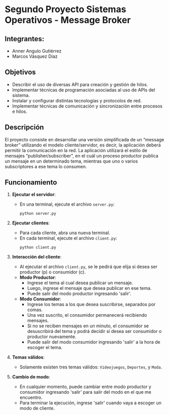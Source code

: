 # Segundo Proyecto Sistemas Operativos - Message Broker

## Integrantes:
- Anner Angulo Gutiérrez
- Marcos Vásquez Díaz

## Objetivos
- Describir el uso de diversas API para creación y gestión de hilos.
- Implementar técnicas de programación asociadas al uso de APIs del sistema.
- Instalar y configurar distintas tecnologías y protocolos de red.
- Implementar técnicas de comunicación y sincronización entre procesos e hilos.

## Descripción
El proyecto consiste en desarrollar una versión simplificada de un “message broker” utilizando el modelo cliente/servidor, es decir, la aplicación deberá permitir la comunicación en la red. La aplicación utilizará el estilo de mensajes “publisher/subscriber”, en el cuál un proceso productor publica un mensaje en un determinado tema, mientras que uno o varios subscriptores a ese tema lo consumen.

## Funcionamiento

1. **Ejecutar el servidor**:
   - En una terminal, ejecute el archivo `server.py`:
     ```
     python server.py
     ```

2. **Ejecutar clientes**:
   - Para cada cliente, abra una nueva terminal.
   - En cada terminal, ejecute el archivo `client.py`:
     ```
     python client.py
     ```

3. **Interacción del cliente**:
   - Al ejecutar el archivo `client.py`, se le pedirá que elija si desea ser productor (p) o consumidor (c).
   - **Modo Productor**:
     - Ingrese el tema al cual desea publicar un mensaje.
     - Luego, ingrese el mensaje que desea publicar en ese tema.
     - Puede salir del modo productor ingresando 'salir'.
   - **Modo Consumidor**:
     - Ingrese los temas a los que desea suscribirse, separados por comas.
     - Una vez suscrito, el consumidor permanecerá recibiendo mensajes.
     - Si no se reciben mensajes en un minuto, el consumidor se desuscribirá del tema y podrá decidir si desea ser consumidor o productor nuevamente.
     - Puede salir del modo consumidor ingresando 'salir' a la hora de escoger el tema.

4. **Temas válidos**:
   - Solamente existen tres temas válidos: `Videojuegos`, `Deportes`, y `Moda`.

5. **Cambio de modo**:
   - En cualquier momento, puede cambiar entre modo productor y consumidor ingresando 'salir' para salir del modo en el que me encuentro.
   - Para terminar la ejecución, ingrese 'salir' cuando vaya a escoger un modo de cliente.